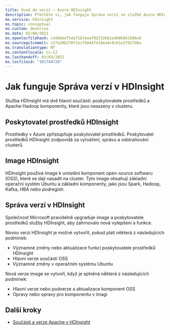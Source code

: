 ```yaml
---
title: Úvod do verzí – Azure HDInsight
description: Přečtěte si, jak funguje Správa verzí ve službě Azure HDInsight.
ms.service: hdinsight
ms.topic: conceptual
ms.custom: deshriva
ms.date: 02/08/2021
ms.openlocfilehash: c4dddeef5daf167eeef92532b61ed986861896e8
ms.sourcegitcommit: c27a20b278f2ac758447418ea4c8c61e27927d6a
ms.translationtype: MT
ms.contentlocale: cs-CZ
ms.lasthandoff: 03/03/2021
ms.locfileid: "101744728"
---
```

# <a name="how-versioning-works-in-hdinsight"></a>Jak funguje Správa verzí v HDInsight

Služba HDInsight má dvě hlavní součásti: poskytovatele prostředků a Apache Hadoop komponenty, které jsou nasazeny v clusteru. 

## <a name="hdinsight-resource-provider"></a>Poskytovatel prostředků HDInsight

Prostředky v Azure zpřístupňuje poskytovatel prostředků. Poskytovatel prostředků HDInsight zodpovídá za vytváření, správu a odstraňování clusterů.

## <a name="hdinsight-images"></a>Image HDInsight

HDInsight používá Image k umístění komponent open-source softwaru (OSS), které se dají nasadit na cluster. Tyto image obsahují základní operační systém Ubuntu a základní komponenty, jako jsou Spark, Hadoop, Kafka, HBA nebo podregistr.

## <a name="versioning-in-hdinsight"></a>Správa verzí v HDInsight

Společnost Microsoft pravidelně upgraduje image a poskytovatele prostředků služby HDInsight, aby zahrnovalo nová vylepšení a funkce.

Novou verzi HDInsight je možné vytvořit, pokud platí některá z následujících podmínek:

- Významné změny nebo aktualizace funkcí poskytovatele prostředků HDInsight
- Hlavní verze součástí OSS
- Významné změny v operačním systému Ubuntu

Nová verze image se vytvoří, když je splněná některá z následujících podmínek:

- Hlavní verze nebo podverze a aktualizace komponent OSS
- Opravy nebo opravy pro komponentu v imagi

## <a name="next-steps"></a>Další kroky

- [Součásti a verze Apache v HDInsight](./hdinsight-component-versioning.md)

